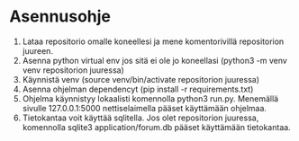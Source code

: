 # Asennusohje

1. Lataa repositorio omalle koneellesi ja mene komentorivillä repositorion juureen.
2. Asenna python virtual env jos sitä ei ole jo koneellasi (python3 -m venv venv repositorion juuressa)
3. Käynnistä venv (source venv/bin/activate repositorion juuressa)
4. Asenna ohjelman dependencyt (pip install -r requirements.txt)
5. Ohjelma käynnistyy lokaalisti komennolla python3 run.py. Menemällä sivulle 127.0.0.1:5000 nettiselaimella pääset käyttämään ohjelmaa.
6. Tietokantaa voit käyttää sqlitella. Jos olet repositorion juuressa, komennolla sqlite3 application/forum.db pääset käyttämään tietokantaa.

